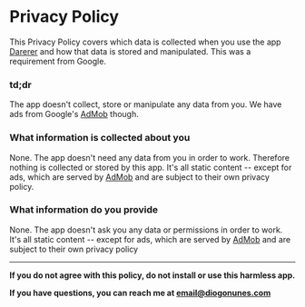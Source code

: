 # Privacy Policy

This Privacy Policy covers which data is collected when you use the app [Darerer](https://play.google.com/store/apps/details?id=com.diogonunes.darerer) and how that data is stored and manipulated. This was a requirement from Google.

### td;dr

The app doesn't collect, store or manipulate any data from you. We have ads from Google's [AdMob](https://www.google.com/admob/) though.

### What information is collected about you

None. The app doesn't need any data from you in order to work. Therefore nothing is collected or stored by this app. It's all static content -- except for ads, which are served by [AdMob](https://www.google.com/admob/) and are subject to their own privacy policy.

### What information do you provide

None. The app doesn't ask you any data or permissions in order to work. It's all static content -- except for ads, which are served by [AdMob](https://www.google.com/admob/) and are subject to their own privacy policy

-----

**If you do not agree with this policy, do not install or use this harmless app.**

**If you have questions, you can reach me at email@diogonunes.com**
